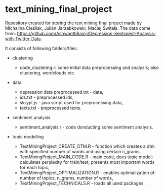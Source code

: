 # text_mining_final_project
Repository created for storing the text mining final project made by Michalina Cieśliak, Julian Jarzabkowski, Maciej Świtała.
The data come from: https://github.com/AshwanthRamji/Depression-Sentiment-Analysis-with-Twitter-Data.

It consists of following folders/files:

- clustering
  - code_clustering.r: some initial data preprocessing and analysis; also clustering, wordclouds etc.
  
- data
  - depression data preprocessed.txt - data,
  - ids.txt - preprocessed ids,
  - skrypt.js - java script used for preprocessing data,
  - texts.txt - preprocessed texts.
  
- sentiment analysis
  - sentiment_analysis.r - code donducting some sentiment analysis.
  
- topic modelling
  - TextMiningProject_CREATE_DTM.R - function which creates a dtm with specified number of words and using certain n_grams,
  - TextMiningProject_MAIN_CODE.R - main code, does topic model; calculates perplexity for train/test, presents most important words for each topic,
  - TextMiningProject_OPTIMALIZATION.R - enables optimalization of: number of topics, n_grams, number of words,
  - TextMiningProject_TECHNICALS.R - loads all used packages.
